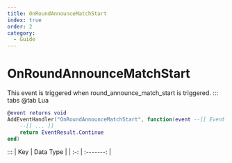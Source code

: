 ```yaml
---
title: OnRoundAnnounceMatchStart
index: true
order: 2
category:
  - Guide
---
```


# OnRoundAnnounceMatchStart
This event is triggered when round_announce_match_start is triggered.
::: tabs
@tab Lua
```lua
@event returns void
AddEventHandler("OnRoundAnnounceMatchStart", function(event --[[ Event ]])
    --[[ ... ]]
    return EventResult.Continue
end)
```

:::
| Key | Data Type |
| :-: | :-------: |